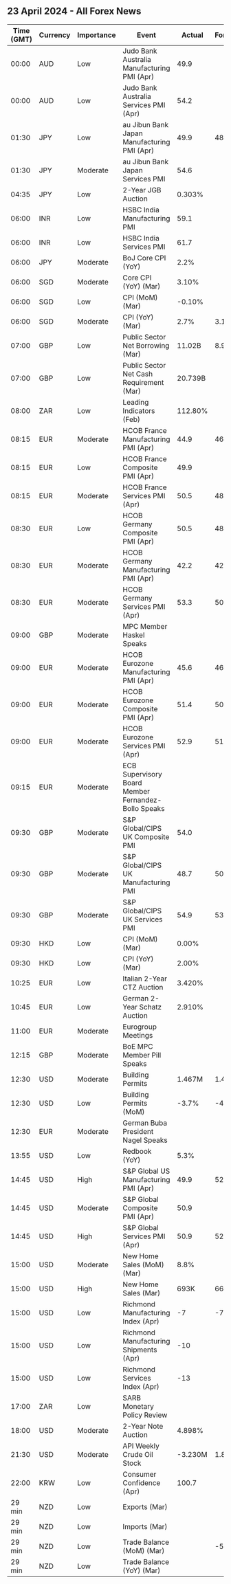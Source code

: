 ## 23 April 2024 - All Forex News

| Time (GMT) | Currency | Importance | Event | Actual | Forecast | Previous |
|------|----------|------------|-------|--------|----------|----------|
| 00:00 | AUD | Low | Judo Bank Australia Manufacturing PMI (Apr) | 49.9 |  | 47.3 |
| 00:00 | AUD | Low | Judo Bank Australia Services PMI (Apr) | 54.2 |  | 54.4 |
| 01:30 | JPY | Low | au Jibun Bank Japan Manufacturing PMI (Apr) | 49.9 | 48.0 | 48.2 |
| 01:30 | JPY | Moderate | au Jibun Bank Japan Services PMI | 54.6 |  | 54.1 |
| 04:35 | JPY | Low | 2-Year JGB Auction | 0.303% |  | 0.187% |
| 06:00 | INR | Low | HSBC India Manufacturing PMI | 59.1 |  | 59.1 |
| 06:00 | INR | Low | HSBC India Services PMI | 61.7 |  | 61.2 |
| 06:00 | JPY | Moderate | BoJ Core CPI (YoY) | 2.2% |  | 2.3% |
| 06:00 | SGD | Moderate | Core CPI (YoY) (Mar) | 3.10% |  | 3.60% |
| 06:00 | SGD | Low | CPI (MoM) (Mar) | -0.10% |  | 1.10% |
| 06:00 | SGD | Moderate | CPI (YoY) (Mar) | 2.7% | 3.1% | 3.4% |
| 07:00 | GBP | Low | Public Sector Net Borrowing (Mar) | 11.02B | 8.90B | 8.60B |
| 07:00 | GBP | Low | Public Sector Net Cash Requirement (Mar) | 20.739B |  | 3.236B |
| 08:00 | ZAR | Low | Leading Indicators (Feb) | 112.80% |  | 110.80% |
| 08:15 | EUR | Moderate | HCOB France Manufacturing PMI (Apr) | 44.9 | 46.9 | 46.2 |
| 08:15 | EUR | Low | HCOB France Composite PMI (Apr) | 49.9 |  | 48.3 |
| 08:15 | EUR | Moderate | HCOB France Services PMI (Apr) | 50.5 | 48.9 | 48.3 |
| 08:30 | EUR | Low | HCOB Germany Composite PMI (Apr) | 50.5 | 48.6 | 47.7 |
| 08:30 | EUR | Moderate | HCOB Germany Manufacturing PMI (Apr) | 42.2 | 42.8 | 41.9 |
| 08:30 | EUR | Moderate | HCOB Germany Services PMI (Apr) | 53.3 | 50.6 | 50.1 |
| 09:00 | GBP | Moderate | MPC Member Haskel Speaks |  |  |  |
| 09:00 | EUR | Moderate | HCOB Eurozone Manufacturing PMI (Apr) | 45.6 | 46.5 | 46.1 |
| 09:00 | EUR | Moderate | HCOB Eurozone Composite PMI (Apr) | 51.4 | 50.8 | 50.3 |
| 09:00 | EUR | Moderate | HCOB Eurozone Services PMI (Apr) | 52.9 | 51.8 | 51.5 |
| 09:15 | EUR | Moderate | ECB Supervisory Board Member Fernandez-Bollo Speaks |  |  |  |
| 09:30 | GBP | Moderate | S&P Global/CIPS UK Composite PMI | 54.0 |  | 52.8 |
| 09:30 | GBP | Moderate | S&P Global/CIPS UK Manufacturing PMI | 48.7 | 50.3 | 50.3 |
| 09:30 | GBP | Moderate | S&P Global/CIPS UK Services PMI | 54.9 | 53.0 | 53.1 |
| 09:30 | HKD | Low | CPI (MoM) (Mar) | 0.00% |  | 0.40% |
| 09:30 | HKD | Low | CPI (YoY) (Mar) | 2.00% |  | 2.10% |
| 10:25 | EUR | Low | Italian 2-Year CTZ Auction | 3.420% |  | 3.310% |
| 10:45 | EUR | Low | German 2-Year Schatz Auction | 2.910% |  | 2.840% |
| 11:00 | EUR | Moderate | Eurogroup Meetings |  |  |  |
| 12:15 | GBP | Moderate | BoE MPC Member Pill Speaks |  |  |  |
| 12:30 | USD | Moderate | Building Permits | 1.467M | 1.458M | 1.524M |
| 12:30 | USD | Low | Building Permits (MoM) | -3.7% | -4.3% | 2.4% |
| 12:30 | EUR | Moderate | German Buba President Nagel Speaks |  |  |  |
| 13:55 | USD | Low | Redbook (YoY) | 5.3% |  | 4.9% |
| 14:45 | USD | High | S&P Global US Manufacturing PMI (Apr) | 49.9 | 52.0 | 51.9 |
| 14:45 | USD | Moderate | S&P Global Composite PMI (Apr) | 50.9 |  | 52.1 |
| 14:45 | USD | High | S&P Global Services PMI (Apr) | 50.9 | 52.0 | 51.7 |
| 15:00 | USD | Moderate | New Home Sales (MoM) (Mar) | 8.8% |  | -5.1% |
| 15:00 | USD | High | New Home Sales (Mar) | 693K | 668K | 637K |
| 15:00 | USD | Low | Richmond Manufacturing Index (Apr) | -7 | -7 | -11 |
| 15:00 | USD | Low | Richmond Manufacturing Shipments (Apr) | -10 |  | -14 |
| 15:00 | USD | Low | Richmond Services Index (Apr) | -13 |  | -7 |
| 17:00 | ZAR | Low | SARB Monetary Policy Review |  |  |  |
| 18:00 | USD | Moderate | 2-Year Note Auction | 4.898% |  | 4.595% |
| 21:30 | USD | Moderate | API Weekly Crude Oil Stock | -3.230M | 1.800M | 4.090M |
| 22:00 | KRW | Low | Consumer Confidence (Apr) | 100.7 |  | 100.7 |
| 29 min | NZD | Low | Exports (Mar) |  |  | 5.89B |
| 29 min | NZD | Low | Imports (Mar) |  |  | 6.11B |
| 29 min | NZD | Low | Trade Balance (MoM) (Mar) |  | -505M | -218M |
| 29 min | NZD | Low | Trade Balance (YoY) (Mar) |  |  | -11,990M |
